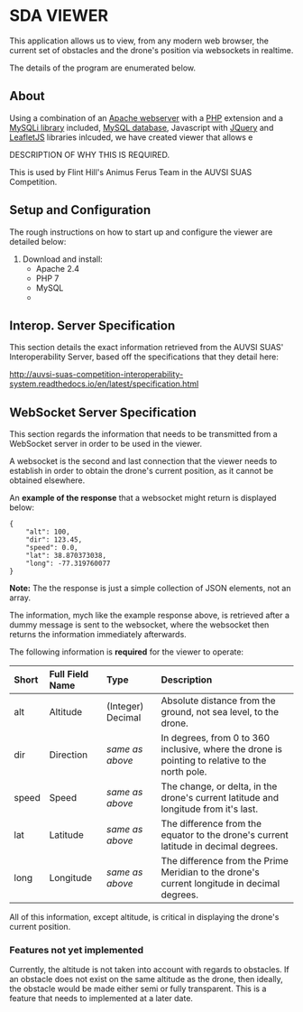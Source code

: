 SDA VIEWER
======================
This application allows us to view, from any modern web browser, the current 
set of obstacles and the drone's position via websockets in realtime.

The details of the program are enumerated below.

About
---
Using a combination of an [Apache webserver](https://www.apache.org/) with a [PHP](https://php.net/) extension and a [MySQLi library](https://php.net/manual/en/book.mysqli.php) included, [MySQL database](https://www.mysql.com/), Javascript with [JQuery](https://jquery.com/) and [LeafletJS](http://leafletjs.com/) libraries inlcuded, we have created viewer that allows e

DESCRIPTION OF WHY THIS IS REQUIRED.

This is used by Flint Hill's Animus Ferus Team in the AUVSI SUAS Competition.

Setup and Configuration
---
The rough instructions on how to start up and configure the viewer are detailed below:

1. Download and install:
	- Apache 2.4
	- PHP 7
	- MySQL
	- 


Interop. Server Specification
---
This section details the exact information retrieved from the AUVSI SUAS' Interoperability Server, based off the specifications that they detail here: 

http://auvsi-suas-competition-interoperability-system.readthedocs.io/en/latest/specification.html



WebSocket Server Specification
---
This section regards the information that needs to be transmitted from
a WebSocket server in order to be used in the viewer.

A websocket is the second and last connection that the viewer needs to establish in order to obtain the drone's current position, as it cannot be obtained elsewhere.

An **example of the response** that a websocket might return is displayed below:

```
{
    "alt": 100,
    "dir": 123.45,
    "speed": 0.0,
    "lat": 38.870373038,
    "long": -77.319760077
}
```

**Note:** The the response is just a simple collection of JSON elements, not an array.

The information, mych like the example response above, is retrieved after a dummy message is sent to the websocket, where the websocket then returns the information immediately afterwards.

The following information is **required** for the viewer to operate:

| Short | Full Field Name | Type              | Description |
| :---- | :-------------- | :---------------- | :---------- |
| alt   | Altitude        | (Integer) Decimal | Absolute distance from the ground, not sea level, to the drone. |
| dir   | Direction       | _same as above_   | In degrees, from 0 to 360 inclusive, where the drone is pointing to relative to the north pole. |
| speed | Speed           | _same as above_   | The change, or delta, in the drone's current latitude and longitude from it's last. |
| lat   | Latitude        | _same as above_   | The difference from the equator to the drone's current latitude in decimal degrees.
| long  | Longitude       | _same as above_   | The difference from the Prime Meridian to the drone's current longitude in decimal degrees. |

All of this information, except altitude, is critical in displaying the drone's current position.

### Features not yet implemented

Currently, the altitude is not taken into account with regards to obstacles. If an obstacle does not exist on the same altitude as the drone, then ideally, the obstacle would be made either semi or fully transparent. This is a feature that needs to implemented at a later date.
